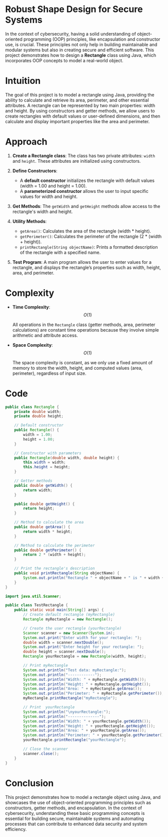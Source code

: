 # Robust Shape Design for Secure Systems

In the context of cybersecurity, having a solid understanding of object-oriented programming (OOP) principles, like encapsulation and constructor use, is crucial. These principles not only help in building maintainable and modular systems but also in creating secure and efficient software. This project demonstrates how to design a **Rectangle** class using Java, which incorporates OOP concepts to model a real-world object.

# Intuition

The goal of this project is to model a rectangle using Java, providing the ability to calculate and retrieve its area, perimeter, and other essential attributes. A rectangle can be represented by two main properties: width and height. By using constructors and getter methods, we allow users to create rectangles with default values or user-defined dimensions, and then calculate and display important properties like the area and perimeter.

# Approach

1. **Create a Rectangle class**: The class has two private attributes: `width` and `height`. These attributes are initialized using constructors.

2. **Define Constructors**:
   - A **default constructor** initializes the rectangle with default values (width = 1.00 and height = 1.00).
   - A **parameterized constructor** allows the user to input specific values for width and height.

3. **Get Methods**: The `getWidth` and `getHeight` methods allow access to the rectangle's width and height.

4. **Utility Methods**:
   - `getArea()`: Calculates the area of the rectangle (width * height).
   - `getPerimeter()`: Calculates the perimeter of the rectangle (2 * (width + height)).
   - `printRectangle(String objectName)`: Prints a formatted description of the rectangle with a specified name.

5. **Test Program**: A main program allows the user to enter values for a rectangle, and displays the rectangle’s properties such as width, height, area, and perimeter.

# Complexity

- **Time Complexity**: $$O(1)$$

  All operations in the `Rectangle` class (getter methods, area, perimeter calculations) are constant time operations because they involve simple arithmetic and attribute access.

- **Space Complexity**: $$O(1)$$

  The space complexity is constant, as we only use a fixed amount of memory to store the width, height, and computed values (area, perimeter), regardless of input size.

# Code
```java
public class Rectangle {
    private double width;
    private double height;

    // Default constructor
    public Rectangle() {
        width = 1.00;
        height = 1.00;
    }

    // Constructor with parameters
    public Rectangle(double width, double height) {
        this.width = width;
        this.height = height;
    }

    // Getter methods
    public double getWidth() {
        return width;
    }

    public double getHeight() {
        return height;
    }

    // Method to calculate the area
    public double getArea() {
        return width * height;
    }

    // Method to calculate the perimeter
    public double getPerimeter() {
        return 2 * (width + height);
    }

    // Print the rectangle's description
    public void printRectangle(String objectName) {
        System.out.println("Rectangle " + objectName + " is " + width + " units wide and " + height + " units high.");
    }
}

import java.util.Scanner;

public class TestRectangle {
    public static void main(String[] args) {
        // Create default rectangle (myRectangle)
        Rectangle myRectangle = new Rectangle();

        // Create the user rectangle (yourRectangle)
        Scanner scanner = new Scanner(System.in);
        System.out.print("Enter width for your rectangle: ");
        double width = scanner.nextDouble();
        System.out.print("Enter height for your rectangle: ");
        double height = scanner.nextDouble();
        Rectangle yourRectangle = new Rectangle(width, height);

        // Print myRectangle
        System.out.println("Test data: myRectangle:");
        System.out.println("------------");
        System.out.println("Width: " + myRectangle.getWidth());
        System.out.println("Height: " + myRectangle.getHeight());
        System.out.println("Area: " + myRectangle.getArea());
        System.out.println("Perimeter: " + myRectangle.getPerimeter());
        myRectangle.printRectangle("myRectangle");

        // Print  yourRectangle
        System.out.println("\nyourRectangle:");
        System.out.println("--------------");
        System.out.println("Width: " + yourRectangle.getWidth());
        System.out.println("Height: " + yourRectangle.getHeight());
        System.out.println("Area: " + yourRectangle.getArea());
        System.out.println("Perimeter: " + yourRectangle.getPerimeter());
        yourRectangle.printRectangle("yourRectangle");

        // Close the scanner
        scanner.close();
    }
}
```
# Conclusion

This project demonstrates how to model a rectangle object using Java, and showcases the use of object-oriented programming principles such as constructors, getter methods, and encapsulation. In the context of cybersecurity, understanding these basic programming concepts is essential for building secure, maintainable systems and automating processes that can contribute to enhanced data security and system efficiency.

